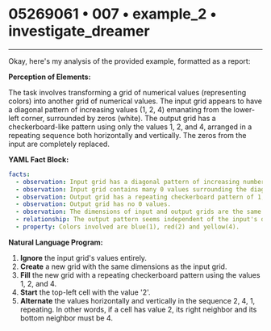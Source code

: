 # 05269061 • 007 • example_2 • investigate_dreamer

---
Okay, here's my analysis of the provided example, formatted as a report:

**Perception of Elements:**

The task involves transforming a grid of numerical values (representing colors) into another grid of numerical values. The input grid appears to have a diagonal pattern of increasing values (1, 2, 4) emanating from the lower-left corner, surrounded by zeros (white). The output grid has a checkerboard-like pattern using only the values 1, 2, and 4, arranged in a repeating sequence both horizontally and vertically. The zeros from the input are completely replaced.

**YAML Fact Block:**



```yaml
facts:
  - observation: Input grid has a diagonal pattern of increasing numbers (1, 2, 4).
  - observation: Input grid contains many 0 values surrounding the diagonal.
  - observation: Output grid has a repeating checkerboard pattern of 1, 2, and 4.
  - observation: Output grid has no 0 values.
  - observation: The dimensions of input and output grids are the same (7x7).
  - relationship: The output pattern seems independent of the input's diagonal, replacing all values.
  - property: Colors involved are blue(1), red(2) and yellow(4).
```



**Natural Language Program:**

1.  **Ignore** the input grid's values entirely.
2.  **Create** a new grid with the same dimensions as the input grid.
3.  **Fill** the new grid with a repeating checkerboard pattern using the values 1, 2, and 4.
4.  **Start** the top-left cell with the value '2'.
5.  **Alternate** the values horizontally and vertically in the sequence 2, 4, 1, repeating. In other words, if a cell has value 2, its right neighbor and its bottom neighbor must be 4.

